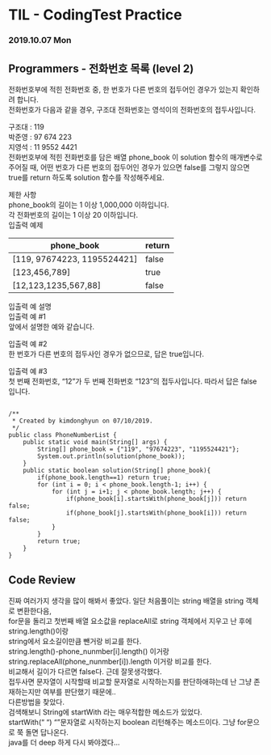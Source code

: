# TIL - CodingTest Practice 
### 2019.10.07 Mon

## Programmers - 전화번호 목록 (level 2)

전화번호부에 적힌 전화번호 중, 한 번호가 다른 번호의 접두어인 경우가 있는지 확인하려 합니다.<br>
전화번호가 다음과 같을 경우, 구조대 전화번호는 영석이의 전화번호의 접두사입니다.<br>

구조대 : 119<br>
박준영 : 97 674 223<br>
지영석 : 11 9552 4421<br>
전화번호부에 적힌 전화번호를 담은 배열 phone_book 이 solution 함수의 매개변수로 주어질 때, 어떤 번호가 다른 번호의 접두어인 경우가 있으면 false를 그렇지 않으면 true를 return 하도록 solution 함수를 작성해주세요.<br>

제한 사항<br>
phone_book의 길이는 1 이상 1,000,000 이하입니다.<br>
각 전화번호의 길이는 1 이상 20 이하입니다.<br>
입출력 예제<br>

|phone_book|	return|
|---|---|
|[119, 97674223, 1195524421]|	false|
|[123,456,789]|	true|
|[12,123,1235,567,88]	|false|

입출력 예 설명<br>
입출력 예 #1<br>
앞에서 설명한 예와 같습니다.<br>

입출력 예 #2<br>
한 번호가 다른 번호의 접두사인 경우가 없으므로, 답은 true입니다.<br>

입출력 예 #3<br>
첫 번째 전화번호, “12”가 두 번째 전화번호 “123”의 접두사입니다. 따라서 답은 false입니다.<br>

```

/**
 * Created by kimdonghyun on 07/10/2019.
 */
public class PhoneNumberList {
    public static void main(String[] args) {
        String[] phone_book = {"119", "97674223", "1195524421"};
        System.out.println(solution(phone_book));
    }
    public static boolean solution(String[] phone_book){
        if(phone_book.length==1) return true;
        for (int i = 0; i < phone_book.length-1; i++) {
            for (int j = i+1; j < phone_book.length; j++) {
                if(phone_book[i].startsWith(phone_book[j])) return false;
                if(phone_book[j].startsWith(phone_book[i])) return false;
            }
        }
        return true;
    }
}

```

## Code Review
진짜 여러가지 생각을 많이 해봐서 좋았다. 일단 처음풀이는 string 배열을 string 객체로 변환한다음, <br>
 for문을 돌리고 첫번째 배열 요소값을 replaceAll로 string 객체에서 지우고 난 후에 string.length()이랑 <br>
string에서 요소길이만큼 뺀거랑 비교를 한다.<br>
string.length()-phone_nunmber[i].length() 이거랑 string.replaceAll(phone_nunmber[i]).length 이거랑 비교를 한다. <br>
비교해서 길이가 다르면 false다. 근데 잘못생각했다.<br>
접두사면 문자열이 시작할때 비교할 문자열로 시작하는지를 판단하애햐는데 난 그냥 존재하는지만 여부를 판단했기 때문에.. <br>
다른방법을 찾았다.<br>
검색해보니 String에 startWith 라는 매우적합한 메소드가 있었다.<br>
startWith(“ “) “”문자열로 시작하는지 boolean 리턴해주는 메소드이다. 그냥 for문으로 쭉 돌면 답나온다.<br>
java를 더 deep 하게 다시 봐야겠다...